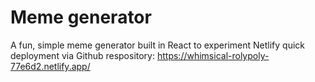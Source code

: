 # Meme generator
A fun, simple meme generator built in React to experiment Netlify quick deployment via Github respository: https://whimsical-rolypoly-77e6d2.netlify.app/
